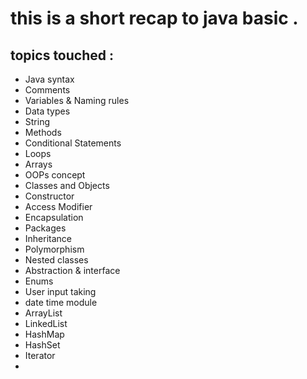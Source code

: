 # **this is a short recap to java basic .**

## __topics touched :__

- Java syntax
- Comments
- Variables & Naming rules
- Data types
- String
- Methods
- Conditional Statements
- Loops
- Arrays
- OOPs concept
- Classes and Objects
- Constructor
- Access  Modifier
- Encapsulation
- Packages
- Inheritance
- Polymorphism
- Nested classes
- Abstraction & interface
- Enums
- User input taking
- date time module
- ArrayList
- LinkedList
- HashMap
- HashSet
- Iterator
- 